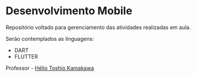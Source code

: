 
# Desenvolvimento Mobile

Repositório voltado para gerenciamento das atividades realizadas em aula.

Serão contemplados as linguagens:
- DART
- FLUTTER

Professor - [Hélio Toshio Kamakawa](https://github.com/heliokamakawa)